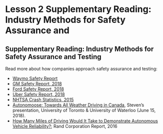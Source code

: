 # Lesson 2 Supplementary Reading: Industry Methods for Safety Assurance and 

## Supplementary Reading: Industry Methods for Safety Assurance and Testing

Read more about how companies approach safety assurance and testing: 

- [Waymo Safety Report](https://waymo.com/safety/)
- [GM Safety Report, 2018](https://www.gm.com/content/dam/company/docs/us/en/gmcom/gmsafetyreport.pdf)
- [Ford Safety Report, 2018](https://media.ford.com/content/dam/fordmedia/pdf/Ford_AV_LLC_FINAL_HR_2.pdf)
- [Uber Safety Report, 2018](https://uber.app.box.com/v/UberATGSafetyReport)
- [NHTSA Crash Statistics, 2015](https://crashstats.nhtsa.dot.gov/Api/Public/ViewPublication/812115)
- [Autonomoose: Towards All Weather Driving in Canada](https://d3c33hcgiwev3.cloudfront.net/JZA8XCfuEemm8wp4g3TKTg_25dd4a7027ee11e98ed3dfcfdba7c72b_2018_06-Autonomoose-Driving-in-Canada.pdf?Expires=1707350400&Signature=AtgSV8LFX4PEyYsV0iYsHSUx08gz3YH~q5rWgwTO-LYqB0tnWWl1sr8~8X4lAFQgPxrxWVVlMAeCsX9VuQ5WZMsj4JZAfXQ2VHhbNOeN08XN3RUVAkzolyalRH6z3620u3zxAqXsPSs0E-LiPOJ6eAq-zJS6wAm26f-fbTEgQcU_&Key-Pair-Id=APKAJLTNE6QMUY6HBC5A), Steven’s presentation, University of Toronto & University of Waterloo (June 15, 2018).
- [How Many Miles of Driving Would It Take to Demonstrate Autonomous Vehicle Reliability?](https://www.rand.org/pubs/research_reports/RR1478.html); Rand Corporation Report, 2016